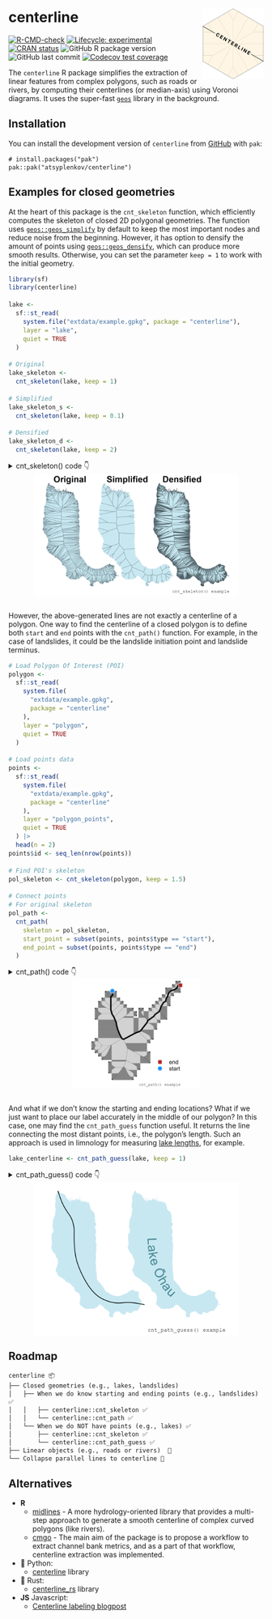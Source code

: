 
# centerline <img src="man/figures/logo.png" align="right" width="120" />

<!-- badges: start -->

[![R-CMD-check](https://github.com/atsyplenkov/centerline/actions/workflows/R-CMD-check.yaml/badge.svg)](https://github.com/atsyplenkov/centerline/actions/workflows/R-CMD-check.yaml)
[![Lifecycle:
experimental](https://img.shields.io/badge/lifecycle-experimental-orange.svg)](https://lifecycle.r-lib.org/articles/stages.html#experimental)
[![CRAN
status](https://www.r-pkg.org/badges/version/centerline)](https://CRAN.R-project.org/package=centerline)
![GitHub R package
version](https://img.shields.io/github/r-package/v/atsyplenkov/centerline)
![GitHub last
commit](https://img.shields.io/github/last-commit/atsyplenkov/centerline)
[![Codecov test
coverage](https://codecov.io/gh/atsyplenkov/centerline/graph/badge.svg)](https://app.codecov.io/gh/atsyplenkov/centerline)
<!-- badges: end -->

The `centerline` R package simplifies the extraction of linear features
from complex polygons, such as roads or rivers, by computing their
centerlines (or median-axis) using Voronoi diagrams. It uses the
super-fast [`geos`](https://paleolimbot.github.io/geos/index.html)
library in the background.

## Installation

You can install the development version of `centerline` from
[GitHub](https://github.com/) with `pak`:

    # install.packages("pak")
    pak::pak("atsyplenkov/centerline")

## Examples for closed geometries

At the heart of this package is the `cnt_skeleton` function, which
efficiently computes the skeleton of closed 2D polygonal geometries. The
function uses
[`geos::geos_simplify`](https://paleolimbot.github.io/geos/reference/geos_centroid.html)
by default to keep the most important nodes and reduce noise from the
beginning. However, it has option to densify the amount of points using
[`geos::geos_densify`](https://paleolimbot.github.io/geos/reference/geos_centroid.html),
which can produce more smooth results. Otherwise, you can set the
parameter `keep = 1` to work with the initial geometry.

``` r
library(sf)
library(centerline)

lake <-
  sf::st_read(
    system.file("extdata/example.gpkg", package = "centerline"),
    layer = "lake",
    quiet = TRUE
  )

# Original
lake_skeleton <-
  cnt_skeleton(lake, keep = 1)

# Simplified
lake_skeleton_s <-
  cnt_skeleton(lake, keep = 0.1)

# Densified
lake_skeleton_d <-
  cnt_skeleton(lake, keep = 2)
```

<details>
<summary>
cnt_skeleton() code 👇
</summary>

``` r
library(ggplot2)

skeletons <-
  rbind(lake_skeleton, lake_skeleton_s, lake_skeleton_d)
skeletons$type <- factor(
  c("Original", "Simplified", "Densified"),
  levels = c("Original", "Simplified", "Densified")
)

skeletons_plot <-
  ggplot() +
  geom_sf(
    data = lake,
    fill = "#c8e8f1",
    color = NA
  ) +
  geom_sf(
    data = skeletons,
    lwd = 0.2,
    alpha = 0.5,
    color = "#263238"
  ) +
  coord_sf(expand = FALSE, clip = "off") +
  labs(caption = "cnt_skeleton() example") +
  facet_wrap(~type) +
  theme_void() +
  theme(
    plot.caption = element_text(family = "mono", size = 6),
    plot.background = element_rect(fill = "white", color = NA),
    strip.text = element_text(face = "bold", hjust = 0.25, size = 12),
    plot.margin = margin(0.2, -0.5, 0.2, -0.5, unit = "lines"),
    panel.spacing.x = unit(-2, "lines")
  )
```

</details>

<img src="man/figures/README-skeletons_plot.png" width="80%" style="display: block; margin: auto;" />

<br>

However, the above-generated lines are not exactly a centerline of a
polygon. One way to find the centerline of a closed polygon is to define
both `start` and `end` points with the `cnt_path()` function. For
example, in the case of landslides, it could be the landslide initiation
point and landslide terminus.

``` r
# Load Polygon Of Interest (POI)
polygon <-
  sf::st_read(
    system.file(
      "extdata/example.gpkg",
      package = "centerline"
    ),
    layer = "polygon",
    quiet = TRUE
  )

# Load points data
points <-
  sf::st_read(
    system.file(
      "extdata/example.gpkg",
      package = "centerline"
    ),
    layer = "polygon_points",
    quiet = TRUE
  ) |>
  head(n = 2)
points$id <- seq_len(nrow(points))

# Find POI's skeleton
pol_skeleton <- cnt_skeleton(polygon, keep = 1.5)

# Connect points
# For original skeleton
pol_path <-
  cnt_path(
    skeleton = pol_skeleton,
    start_point = subset(points, points$type == "start"),
    end_point = subset(points, points$type == "end")
  )
```

<details>
<summary>
cnt_path() code 👇
</summary>

``` r
path_plot <- ggplot() +
  geom_sf(
    data = polygon,
    fill = "#d2d2d2",
    color = NA
  ) +
  geom_sf(
    data = pol_skeleton,
    lwd = 0.2,
    alpha = 0.3
  ) +
  geom_sf(
    data = pol_path,
    lwd = 1,
    color = "black"
  ) +
  geom_sf(
    data = points,
    aes(
      shape = type,
      fill = type
    ),
    color = "white",
    lwd = rel(1),
    size = rel(3)
  ) +
  scale_fill_manual(
    name = "",
    values = c(
      "start" = "dodgerblue",
      "end" = "firebrick"
    )
  ) +
  scale_shape_manual(
    name = "",
    values = c(
      "start" = 21,
      "end" = 22
    )
  ) +
  coord_sf(expand = FALSE, clip = "off") +
  labs(caption = "cnt_path() example") +
  theme_void() +
  theme(
    legend.position = "inside",
    legend.position.inside = c(0.85, 0.2),
    legend.key.spacing.y = unit(-0.5, "lines"),
    plot.caption = element_text(family = "mono", size = 6),
    plot.background = element_rect(fill = "white", color = NA),
    strip.text = element_text(face = "bold", hjust = 0.25, size = 12),
    plot.margin = margin(0.2, -0.5, 0.2, -0.5, unit = "lines"),
    panel.spacing.x = unit(-2, "lines")
  )
```

</details>

<img src="man/figures/README-path_plot.png" width="50%" style="display: block; margin: auto;" />

<br>

And what if we don’t know the starting and ending locations? What if we
just want to place our label accurately in the middle of our polygon? In
this case, one may find the `cnt_path_guess` function useful. It returns
the line connecting the most distant points, i.e., the polygon’s length.
Such an approach is used in limnology for measuring [lake
lengths](https://www.lakescientist.com/lake-shape/), for example.

``` r
lake_centerline <- cnt_path_guess(lake, keep = 1)
```

<details>
<summary>
cnt_path_guess() code 👇
</summary>

``` r
library(geomtextpath)
library(smoothr)

lake_centerline_s <-
  lake_centerline |>
  sf::st_simplify(dTolerance = 150) |>
  smoothr::smooth("chaikin")

cnt2 <-
  rbind(
    lake_centerline_s,
    lake_centerline_s
  )

cnt2$lc <- c("black", NA_character_)
cnt2$ll <- c("", lake$name)

centerline_plot <- ggplot() +
  geom_sf(
    data = lake,
    fill = "#c8e8f1",
    color = NA
  ) +
  geom_textsf(
    data = cnt2,
    aes(
      linecolor = lc,
      label = ll
    ),
    color = "#458894",
    size = 5
  ) +
  scale_color_identity() +
  facet_wrap(~lc) +
  labs(
    caption = "cnt_path_guess() example"
  ) +
  theme_void() +
  theme(
    legend.position = "inside",
    legend.position.inside = c(0.85, 0.2),
    legend.key.spacing.y = unit(-0.5, "lines"),
    plot.caption = element_text(family = "mono", size = 6),
    plot.background = element_rect(fill = "white", color = NA),
    strip.text = element_blank(),
    plot.margin = margin(0.2, -0.5, 0.2, -0.5, unit = "lines"),
    panel.spacing.x = unit(-2, "lines")
  )
```

</details>

<img src="man/figures/README-centerline_plot.png" width="80%" style="display: block; margin: auto;" />

## Roadmap

    centerline 📦
    ├── Closed geometries (e.g., lakes, landslides)
    │   ├── When we do know starting and ending points (e.g., landslides) ✅
    │   │   ├── centerline::cnt_skeleton ✅
    │   │   └── centerline::cnt_path ✅
    │   └── When we do NOT have points (e.g., lakes) ✅
    │       ├── centerline::cnt_skeleton ✅
    │       └── centerline::cnt_path_guess ✅
    ├── Linear objects (e.g., roads or rivers)  🔲
    └── Collapse parallel lines to centerline 🔲

## Alternatives

- **R**
  - [midlines](https://github.com/RichardPatterson/midlines) - A more
    hydrology-oriented library that provides a multi-step approach to
    generate a smooth centerline of complex curved polygons (like
    rivers).
  - [cmgo](https://github.com/AntoniusGolly/cmgo) - The main aim of the
    package is to propose a workflow to extract channel bank metrics,
    and as a part of that workflow, centerline extraction was
    implemented.
- 🐍 Python:
  - [centerline](https://github.com/fitodic/centerline/tree/master)
    library
- 🦀 Rust:
  - [centerline_rs](https://codeberg.org/eadf/centerline_rs) library
- **JS** Javascript:
  - [Centerline labeling
    blogpost](https://observablehq.com/@veltman/centerline-labeling)
